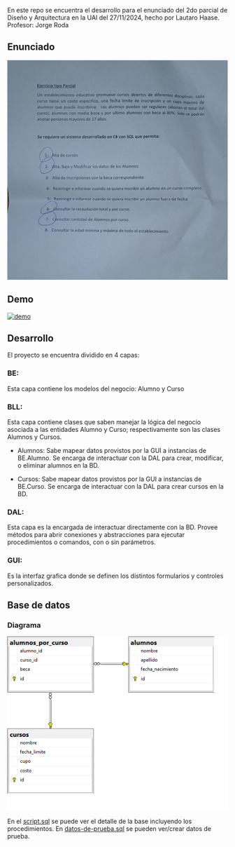 En este repo se encuentra el desarrollo para el enunciado del 2do parcial de Diseño y Arquitectura en la UAI del 27/11/2024, hecho por Lautaro Haase. Profesor: Jorge Roda

## Enunciado

![enunciado](enunciado.jpg)


## Demo
[![demo](https://img.youtube.com/vi/4mjXqMh9BRc/mqdefault.jpg)](https://youtu.be/4mjXqMh9BRc)


## Desarrollo

El proyecto se encuentra dividido en 4 capas:

### BE:
Esta capa contiene los modelos del negocio: Alumno y Curso

### BLL:
Esta capa contiene clases que saben manejar la lógica del negocio asociada a las entidades Alumno y Curso; respectivamente son las clases Alumnos y Cursos.
- Alumnos:
        Sabe mapear datos provistos por la GUI a instancias de BE.Alumno.
        Se encarga de interactuar con la DAL para crear, modificar, o eliminar alumnos en la BD.

- Cursos:
        Sabe mapear datos provistos por la GUI a instancias de BE.Curso.
        Se encarga de interactuar con la DAL para crear cursos en la BD.

### DAL:
Esta capa es la encargada de interactuar directamente con la BD. Provee métodos para abrir conexiones y abstracciones para ejecutar procedimientos o comandos, con o sin parámetros.

### GUI:
Es la interfaz grafica donde se definen los distintos formularios y controles personalizados.
    
## Base de datos

### Diagrama
![diagrama](db-diagram.png)

En el [script.sql](script.sql) se puede ver el detalle de la base incluyendo los procedimientos. En [datos-de-prueba.sql](datos-de-prueba.sql) se pueden ver/crear datos de prueba.
